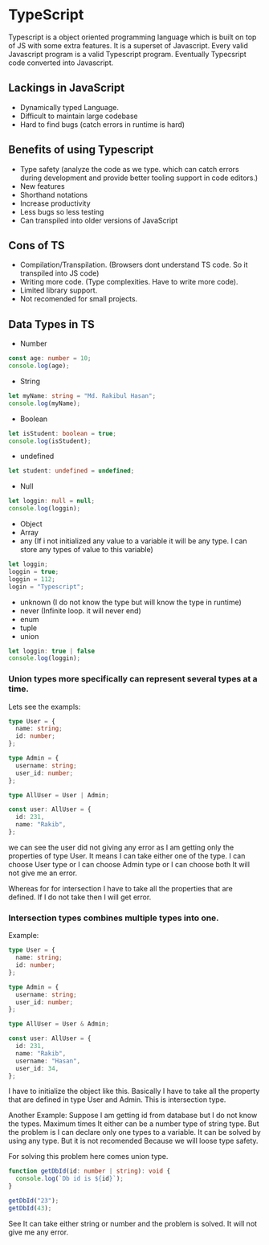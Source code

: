 # TypeScript

Typescript is a object oriented programming language which is built on top of JS with some extra features. It is a superset of Javascript. Every valid Javascript program is a valid Typescript program. Eventually Typecsript code converted into Javascript.

## Lackings in JavaScript
- Dynamically typed Language.
- Difficult to maintain large codebase
- Hard to find bugs (catch errors in runtime is hard)

## Benefits of using Typescript
- Type safety (analyze the code as we type. which can catch errors during development and provide better tooling support in code editors.)
- New features
- Shorthand notations
- Increase productivity
- Less bugs so less testing
- Can transpiled into older versions of JavaScript

## Cons of TS
- Compilation/Transpilation. (Browsers dont understand TS code. So it transpiled into JS code)
- Writing more code. (Type complexities. Have to write more code).
- Limited library support.
- Not recomended for small projects.

## Data Types in TS
- Number
```ts
const age: number = 10;
console.log(age);
```
- String
```ts
let myName: string = "Md. Rakibul Hasan";
console.log(myName);
```
- Boolean
```ts
let isStudent: boolean = true;
console.log(isStudent);
```
- undefined
```ts
let student: undefined = undefined;
```
- Null
```ts
let loggin: null = null;
console.log(loggin);
```
- Object
- Array
- any (If i not initialized any value to a variable it will be any type. I can store any types of value to this variable)
```ts
let loggin;
loggin = true;
loggin = 112;
login = "Typescript";
```
- unknown (I do not know the type but will know the type in runtime)
- never (Infinite loop. it will never end)
- enum
- tuple
- union
```ts
let loggin: true | false
console.log(loggin);
```
### Union types more specifically can represent several types at a time.
Lets see the exampls:
```ts
type User = {
  name: string;
  id: number;
};

type Admin = {
  username: string;
  user_id: number;
};

type AllUser = User | Admin;

const user: AllUser = {
  id: 231,
  name: "Rakib",
};
```

we can see the user did not giving any error as I am getting only the properties of type User. It means I can take either one of the type. I can choose User type or I can choose Admin type or I can choose both It will not give me an error.

Whereas for for intersection I have to take all the properties that are defined. If I do not take then I will get error.

### Intersection types combines multiple types into one.
Example:
```ts
type User = {
  name: string;
  id: number;
};

type Admin = {
  username: string;
  user_id: number;
};

type AllUser = User & Admin;

const user: AllUser = {
  id: 231,
  name: "Rakib",
  username: "Hasan",
  user_id: 34,
};
```

I have to initialize the object like this. Basically I have to take all the property that are defined in type User and Admin. This is intersection type.

Another Example:
Suppose I am getting id from database but I do not know the types. Maximum times It either can be a number type of string type. But the problem is I can declare only one types to a variable. It can be solved by using any type. But it is not recomended Because we will loose type safety.

For solving this problem here comes union type.

```ts
function getDbId(id: number | string): void {
  console.log(`Db id is ${id}`);
}

getDbId("23");
getDbId(43);
```

See It can take either string or number and the problem is solved. It will not give me any error. 
